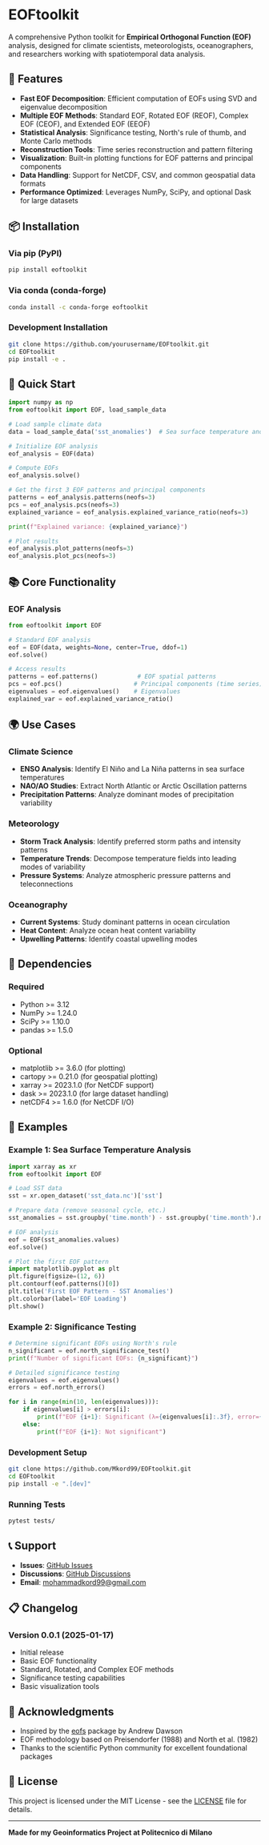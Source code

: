 # EOFtoolkit

A comprehensive Python toolkit for **Empirical Orthogonal Function (EOF)** analysis, designed for climate scientists, meteorologists, oceanographers, and researchers working with spatiotemporal data analysis.

## 🌟 Features

- **Fast EOF Decomposition**: Efficient computation of EOFs using SVD and eigenvalue decomposition
- **Multiple EOF Methods**: Standard EOF, Rotated EOF (REOF), Complex EOF (CEOF), and Extended EOF (EEOF)
- **Statistical Analysis**: Significance testing, North's rule of thumb, and Monte Carlo methods
- **Reconstruction Tools**: Time series reconstruction and pattern filtering
- **Visualization**: Built-in plotting functions for EOF patterns and principal components
- **Data Handling**: Support for NetCDF, CSV, and common geospatial data formats
- **Performance Optimized**: Leverages NumPy, SciPy, and optional Dask for large datasets

## 📦 Installation

### Via pip (PyPI)

```bash
pip install eoftoolkit
```

### Via conda (conda-forge)

```bash
conda install -c conda-forge eoftoolkit
```

### Development Installation

```bash
git clone https://github.com/yourusername/EOFtoolkit.git
cd EOFtoolkit
pip install -e .
```

## 🚀 Quick Start

```python
import numpy as np
from eoftoolkit import EOF, load_sample_data

# Load sample climate data
data = load_sample_data('sst_anomalies')  # Sea surface temperature anomalies

# Initialize EOF analysis
eof_analysis = EOF(data)

# Compute EOFs
eof_analysis.solve()

# Get the first 3 EOF patterns and principal components
patterns = eof_analysis.patterns(neofs=3)
pcs = eof_analysis.pcs(neofs=3)
explained_variance = eof_analysis.explained_variance_ratio(neofs=3)

print(f"Explained variance: {explained_variance}")

# Plot results
eof_analysis.plot_patterns(neofs=3)
eof_analysis.plot_pcs(neofs=3)
```

## 📚 Core Functionality

### EOF Analysis

```python
from eoftoolkit import EOF

# Standard EOF analysis
eof = EOF(data, weights=None, center=True, ddof=1)
eof.solve()

# Access results
patterns = eof.patterns()           # EOF spatial patterns
pcs = eof.pcs()                    # Principal components (time series)
eigenvalues = eof.eigenvalues()    # Eigenvalues
explained_var = eof.explained_variance_ratio()
```


## 🌍 Use Cases

### Climate Science
- **ENSO Analysis**: Identify El Niño and La Niña patterns in sea surface temperatures
- **NAO/AO Studies**: Extract North Atlantic or Arctic Oscillation patterns
- **Precipitation Patterns**: Analyze dominant modes of precipitation variability

### Meteorology
- **Storm Track Analysis**: Identify preferred storm paths and intensity patterns
- **Temperature Trends**: Decompose temperature fields into leading modes of variability
- **Pressure Systems**: Analyze atmospheric pressure patterns and teleconnections

### Oceanography
- **Current Systems**: Study dominant patterns in ocean circulation
- **Heat Content**: Analyze ocean heat content variability
- **Upwelling Patterns**: Identify coastal upwelling modes

## 🔧 Dependencies

### Required
- Python >= 3.12
- NumPy >= 1.24.0
- SciPy >= 1.10.0
- pandas >= 1.5.0

### Optional
- matplotlib >= 3.6.0 (for plotting)
- cartopy >= 0.21.0 (for geospatial plotting)
- xarray >= 2023.1.0 (for NetCDF support)
- dask >= 2023.1.0 (for large dataset handling)
- netCDF4 >= 1.6.0 (for NetCDF I/O)

## 🧪 Examples

### Example 1: Sea Surface Temperature Analysis

```python
import xarray as xr
from eoftoolkit import EOF

# Load SST data
sst = xr.open_dataset('sst_data.nc')['sst']

# Prepare data (remove seasonal cycle, etc.)
sst_anomalies = sst.groupby('time.month') - sst.groupby('time.month').mean()

# EOF analysis
eof = EOF(sst_anomalies.values)
eof.solve()

# Plot the first EOF pattern
import matplotlib.pyplot as plt
plt.figure(figsize=(12, 6))
plt.contourf(eof.patterns()[0])
plt.title('First EOF Pattern - SST Anomalies')
plt.colorbar(label='EOF Loading')
plt.show()
```

### Example 2: Significance Testing

```python
# Determine significant EOFs using North's rule
n_significant = eof.north_significance_test()
print(f"Number of significant EOFs: {n_significant}")

# Detailed significance testing
eigenvalues = eof.eigenvalues()
errors = eof.north_errors()

for i in range(min(10, len(eigenvalues))):
    if eigenvalues[i] > errors[i]:
        print(f"EOF {i+1}: Significant (λ={eigenvalues[i]:.3f}, error={errors[i]:.3f})")
    else:
        print(f"EOF {i+1}: Not significant")
```

### Development Setup

```bash
git clone https://github.com/Mkord99/EOFtoolkit.git
cd EOFtoolkit
pip install -e ".[dev]"
```

### Running Tests

```bash
pytest tests/
```

## 📞 Support

- **Issues**: [GitHub Issues](https://github.com/Mkord99/EOFtoolkit/issues)
- **Discussions**: [GitHub Discussions](https://github.com/Mkord99/EOFtoolkit/discussions)
- **Email**: mohammadkord99@gmail.com

## 📋 Changelog

### Version 0.0.1 (2025-01-17)
- Initial release
- Basic EOF functionality
- Standard, Rotated, and Complex EOF methods
- Significance testing capabilities
- Basic visualization tools

## 🙏 Acknowledgments

- Inspired by the [eofs](https://github.com/ajdawson/eofs) package by Andrew Dawson
- EOF methodology based on Preisendorfer (1988) and North et al. (1982)
- Thanks to the scientific Python community for excellent foundational packages

## 📝 License

This project is licensed under the MIT License - see the [LICENSE](LICENSE) file for details.

---

**Made for my Geoinformatics Project at Politecnico di Milano**
